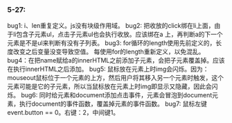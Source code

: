 ﻿### 5-27:
bug1: i、len重复定义。js没有块级作用域。
bug2: 把收放的click绑在li上面，由于li包含子元素ul，点击子元素ul也会执行收放。应该绑在a
      上，再判断a的下一个元素是不是ul来判断有没有子列表。
bug3: for循环的length使用先前定义的，长度改变之后变量没变导致空值。
      每使用for的length重新定义，以免混乱。
bug4：在把name赋给a的innerHTML之前添加子元素，会把子元素覆盖掉。应该在执行innerHTML之后添加。
bug5: 鼠标放在元素上时img会闪烁。因为：mouseout鼠标位于一个元素的上方，然后用户将其移入另一个元素时触发，这个
      元素可能是它的子元素，所以当鼠标放在元素上时img即显示又隐藏，因此会闪烁。
bug6: 同时给元素和document添加点击事件，元素会冒泡到document元素，执行document的事件函数，覆盖掉元素的事件函数。
bug7: 鼠标左键event.button == 0。右键：2，中间键1。
